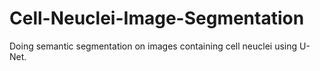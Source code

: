 # Cell-Neuclei-Image-Segmentation
 Doing semantic segmentation on images containing cell neuclei using U-Net.
